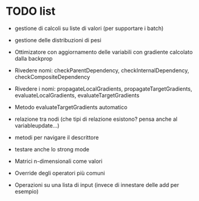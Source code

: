 # TODO list

- gestione di calcoli su liste di valori (per supportare i batch)
- gestione delle distribuzioni di pesi

- Ottimizatore con aggiornamento delle variabili con gradiente calcolato dalla backprop
- Rivedere nomi: checkParentDependency, checkInternalDependency, checkCompositeDependency
- Rivedere i nomi: propagateLocalGradients, propagateTargetGradients, evaluateLocalGradients, evaluateTargetGradients
- Metodo evaluateTargetGradients automatico

- relazione tra nodi (che tipi di relazione esistono? pensa anche al variableupdate...)
- metodi per navigare il descrittore
- testare anche lo strong mode

- Matrici n-dimensionali come valori
- Override degli operatori più comuni
- Operazioni su una lista di input (invece di innestare delle add per esempio)